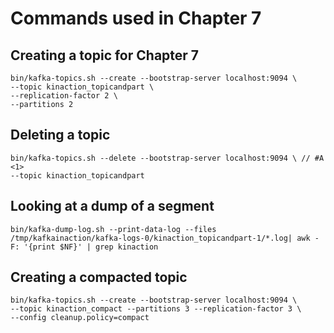 # Commands used in Chapter 7

## Creating a topic for Chapter 7

	bin/kafka-topics.sh --create --bootstrap-server localhost:9094 \ 
	--topic kinaction_topicandpart \ 
	--replication-factor 2 \ 
	--partitions 2

    
## Deleting a topic

	bin/kafka-topics.sh --delete --bootstrap-server localhost:9094 \ // #A <1>
	--topic kinaction_topicandpart
	
	
## Looking at a dump of a segment

	bin/kafka-dump-log.sh --print-data-log --files /tmp/kafkainaction/kafka-logs-0/kinaction_topicandpart-1/*.log| awk -F: '{print $NF}' | grep kinaction

## Creating a compacted topic

	bin/kafka-topics.sh --create --bootstrap-server localhost:9094 \
	--topic kinaction_compact --partitions 3 --replication-factor 3 \
	--config cleanup.policy=compact 

